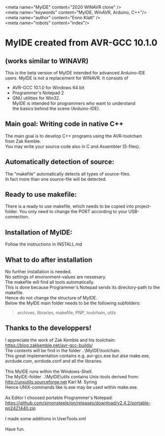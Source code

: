 &lt;meta name="MyIDE" content="2020 WINAVR clone" /&gt;<br>
&lt;meta name="keywords" content="MyIDE, WinAVR, Arduino, C++"/&gt;<br>
&lt;meta name="author" content="Enno Klatt" /&gt;<br>
&lt;meta name="robots" content="index"/&gt;<br>


# MyIDE created from AVR-GCC 10.1.0 
## (works similar to WINAVR)
This is the beta version of MyIDE intended for advanced Arduino-IDE<br>
users. MyIDE is not a replacement for WINAVR. It consists of <br>
* AVR-GCC 10.1.0 for Windows 64 bit
* Programmer's Notepad 2
* GNU utilities for Win32.<br>
MyIDE is intended for programmers who want to understand<br>
the basics behind the scene (Arduino-IDE).
## Main goal: Writing code in native C++
The main goal is to develop C++ programs using the AVR-toolchain<br>
from Zak Kemble.<br>
You may write your source code also in C and Assembler (S-files).<br>
## Automatically detection of source:<br>
The "makefile" automatically detects all types of source-files.<br>
In fact more than one source-file will be detected.<br>
## Ready to use makefile:<br>
There is a ready to use makefile, which needs to be copied into project-folder.
You only need to change the PORT according to your USB-connection.
## Installation of MyIDE:<br>
Follow the instructions in INSTALL.md
## What to do after installation
No further installation is needed.<br>
No settings of environment-values are nessesary.<br>
The makefile will find all tools automatically.<br>
This is done because Programmer's Notepad sends its directory-path to the makefile.<br>
Hence do not change the structure of MyIDE.<br>
Below the MyIDE main folder needs to be the following subfolders: <br>
> archives, libraries, makefile, PNP, toolchain, utils<br>

## Thanks to the developpers! 
I appreciate the work of Zak Kemble and his toolchain:<br>
https://blog.zakkemble.net/avr-gcc-builds/<br>
The contents will be find in the folder ..\MyIDE\toolchain.<br>
This great implementation contains e.g. avr-gcc.exe but alse make.exe,<br>
avrdude.com, avrdude.conf and all the libraries.<br>
<br>
This MyIDE runs within the Windows-Shell.<br>
The MyIDE-folder ..\MyIDE\utils contains Unix-tools derived from:<br>
http://unxutils.sourceforge.net Karl M. Syring<br>
Hence UNIX-commands like ls.exe may be used within make.exe.<br>
<br>
As Editor I choosed portable Programmer's Notepad:<br>
https://github.com/simonsteele/pn/releases/download/v2.4.2/portable-pn2421440.zip<br>
<br>
I made some additions in UserTools.xml<br>
<br>
Have fun.

